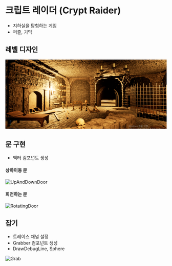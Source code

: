 # 크립트 레이더 (Crypt Raider)
- 지하실을 탐험하는 게임
- 퍼즐, 기믹

## 레벨 디자인

![preview](./images/preview.png)

## 문 구현
- 액터 컴포넌트 생성

#### 상하이동 문

![UpAndDownDoor](./images/UpAndDownDoor.gif)

#### 회전하는 문

![RotatingDoor](./images/RotatingDoor.gif)

## 잡기
- 트레이스 채널 설정
- Grabber 컴포넌트 생성
- DrawDebugLine, Sphere
  
![Grab](./images/Grab.gif)
